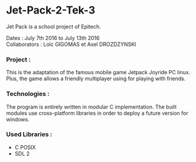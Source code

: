 # Jet-Pack-2-Tek-3
<p>Jet Pack is a school project of Epitech.</p>

<p>Dates : July 7th 2016 to July 13th 2016<br/>
Collaborators : Loïc GIGOMAS et Axel DROZDZYNSKI</p>

<h3>Project :</h3>
<p>This is the adaptation of the famous mobile game Jetpack Joyride PC linux.<br/>
Plus, the game allows a friendly multiplayer using for playing with friends.</p>
       
<h3>Technologies :</h3>
<p>The program is entirely written in modular C implementation.
The built modules use cross-platform libraries in order to deploy a future version for windows.</p>

<h3>Used Libraries :</h3>
<ul>
  <li>C POSIX</li>
  <li>SDL 2</li>
</ul>
